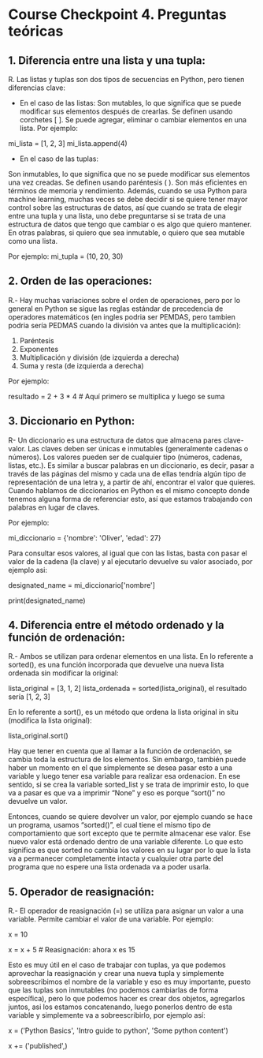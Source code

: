 # Course Checkpoint 4. Preguntas teóricas




## 1. Diferencia entre una lista y una tupla:
R. Las listas y tuplas son dos tipos de secuencias en Python, pero tienen diferencias clave:
- En el caso de las listas:
Son mutables, lo que significa que se puede modificar sus elementos después de crearlas.
Se definen usando corchetes [ ].
Se puede agregar, eliminar o cambiar elementos en una lista. Por ejemplo:

mi_lista = [1, 2, 3]
mi_lista.append(4)

- En el caso de las tuplas:

Son inmutables, lo que significa que no se puede modificar sus elementos una vez creadas.
Se definen usando paréntesis ( ).
Son más eficientes en términos de memoria y rendimiento. Además, cuando se usa Python para machine learning, muchas veces se debe decidir si se quiere tener mayor control sobre las estructuras de datos, así que cuando se trata de elegir entre una tupla y una lista, uno debe preguntarse si se trata de una estructura de datos que tengo que cambiar o es algo que quiero mantener. En otras palabras, si quiero que sea inmutable, o quiero que sea mutable como una lista.

Por ejemplo:
mi_tupla = (10, 20, 30)

## 2. Orden de las operaciones:
R.- Hay muchas variaciones sobre el orden de operaciones, pero por lo general en Python se sigue las reglas estándar de precedencia de operadores matemáticos (en ingles podria ser PEMDAS, pero tambien podria sería PEDMAS cuando la división va antes que la multiplicación):
1. Paréntesis
2. Exponentes
3. Multiplicación y división (de izquierda a derecha)
4. Suma y resta (de izquierda a derecha)

Por ejemplo:

resultado = 2 + 3 * 4  # Aquí primero se multiplica y luego se suma

## 3. Diccionario en Python:

R- Un diccionario es una estructura de datos que almacena pares clave-valor. Las claves deben ser únicas e inmutables (generalmente cadenas o números). Los valores pueden ser de cualquier tipo (números, cadenas, listas, etc.). Es similar a buscar palabras en un diccionario, es decir, pasar a través de las páginas del mismo y cada una de ellas tendría algún tipo de representación de una letra y, a partir de ahí, encontrar el valor que quieres. Cuando hablamos de diccionarios en Python es el mismo concepto donde tenemos alguna forma de referenciar esto, así que estamos trabajando con palabras en lugar de claves. 

Por ejemplo:

mi_diccionario = {'nombre': 'Oliver', 'edad': 27}

Para consultar esos valores, al igual que con las listas, basta con pasar el valor de la cadena (la clave) y al ejecutarlo devuelve su valor asociado, por ejemplo asi:

designated_name = mi_diccionario['nombre']

print(designated_name)

## 4. Diferencia entre el método ordenado y la función de ordenación:
R.- Ambos se utilizan para ordenar elementos en una lista. En lo referente a sorted(), es una función incorporada que devuelve una nueva lista ordenada sin modificar la original:

lista_original = [3, 1, 2]
lista_ordenada = sorted(lista_original), el resultado sería [1, 2, 3]


En lo referente a sort(),  es un método que ordena la lista original in situ (modifica la lista original):

lista_original.sort()


Hay que tener en cuenta que al llamar a la función de ordenación,  se cambia toda la estructura de los elementos. Sin embargo, también puede haber un momento en el que simplemente se desea pasar esto a una variable y luego tener esa variable para realizar esa ordenacion. En ese sentido, si se crea la variable sorted_list y se trata de imprimir esto, lo que va a pasar es que va a imprimir “None”  y eso es porque “sort()” no devuelve un valor.

Entonces, cuando se quiere devolver un valor, por ejemplo cuando se hace un programa,  usamos “sorted()”, el cual tiene el mismo tipo de comportamiento que sort excepto que te permite almacenar ese valor. Ese nuevo valor está ordenado dentro de una variable diferente. Lo que esto significa es que sorted no cambia los valores en su lugar por lo que la lista va a permanecer completamente intacta y cualquier otra parte del programa que no espere una lista ordenada va a poder usarla.


## 5. Operador de reasignación:
R.- El operador de reasignación (=) se utiliza para asignar un valor a una variable. Permite cambiar el valor de una variable. Por ejemplo:

x = 10

x = x + 5  # Reasignación: ahora x es 15

Esto es muy útil en el caso de trabajar con tuplas, ya que podemos aprovechar la reasignación y crear una nueva tupla y simplemente sobreescribimos el nombre de la variable y eso es muy importante, puesto que las tuplas son inmutables (no podemos cambiarlas de forma específica), pero lo que podemos hacer es crear dos objetos, agregarlos juntos, asi los estamos concatenando, luego ponerlos dentro de esta variable y simplemente va a sobreescribirlo, por ejemplo así:

x = ('Python Basics', 'Intro guide to python', 'Some python content')

x += ('published',)
